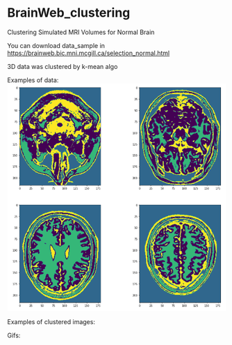 # BrainWeb_clustering
Clustering Simulated MRI Volumes for Normal Brain

You can download data_sample in https://brainweb.bic.mni.mcgill.ca/selection_normal.html

3D data was clustered by k-mean algo

Examples of data:
![alt text](https://github.com/Prop-rus/BrainWeb_clustering/blob/main/images/clust_sample.png)  

Examples of clustered images:

Gifs:

